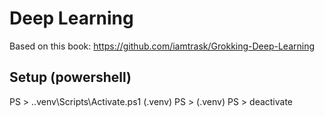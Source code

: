 # Deep Learning

Based on this book: https://github.com/iamtrask/Grokking-Deep-Learning


## Setup (powershell)

PS > .\.venv\Scripts\Activate.ps1
(.venv) PS > 
(.venv) PS > deactivate

